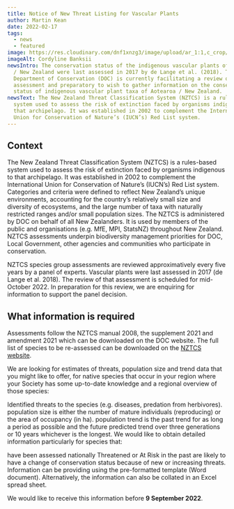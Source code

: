 ```yaml
---
title: Notice of New Threat Listing for Vascular Plants
author: Martin Kean
date: 2022-02-17
tags:
  - news
  - featured
image: https://res.cloudinary.com/dnf1xnzg3/image/upload/ar_1:1,c_crop/v1648420484/ADT1-Web/cordyline-banksii_pl0pms.webp
imageAlt: Cordyline Banksii
newsIntro: The conservation status of the indigenous vascular plants of Aotearoa
  / New Zealand were last assessed in 2017 by de Lange et al. (2018). The
  Department of Conservation (DOC) is currently facilitating a review of this
  assessment and preparatory to wish to gather information on the conservation
  status of indigenous vascular plant taxa of Aotearoa / New Zealand.
newsText: The New Zealand Threat Classification System (NZTCS) is a rules-based
  system used to assess the risk of extinction faced by organisms indigenous to
  that archipelago. It was established in 2002 to complement the International
  Union for Conservation of Nature’s (IUCN’s) Red List system.
---
```


## Context

The New Zealand Threat Classification System (NZTCS) is a rules-based system used to assess the risk of extinction faced by organisms indigenous to that archipelago. It was established in 2002 to complement the International Union for Conservation of Nature’s (IUCN’s) Red List system. Categories and criteria were defined to reflect New Zealand’s unique environments, accounting for the country’s relatively small size and diversity of ecosystems, and the large number of taxa with naturally restricted ranges and/or small population sizes. The NZTCS is administered by DOC on behalf of all New Zealanders. It is used by members of the public and organisations (e.g. MfE, MPI, StatsNZ) throughout New Zealand. NZTCS assessments underpin biodiversity management priorities for DOC, Local Government, other agencies and communities who participate in conservation.

NZTCS species group assessments are reviewed approximatively every five years by a panel of experts. Vascular plants were last assessed in 2017 (de Lange et al. 2018). The review of that assessment is scheduled for mid-October 2022. In preparation for this review, we are enquiring for information to support the panel decision.

## What information is required

Assessments follow the NZTCS manual 2008, the supplement 2021 and amendment 2021 which can be downloaded on the DOC website. The full list of species to be re-assessed can be downloaded on the [NZTCS website](https://nztcs.org.nz/reports/38).

We are looking for estimates of threats, population size and trend data that you might like to offer, for native species that occur in your region where your Society has some up-to-date knowledge and a regional overview of those species:

Identified threats to the species (e.g. diseases, predation from herbivores).
population size is either the number of mature individuals (reproducing) or the area of occupancy (in ha).
population trend is the past trend for as long a period as possible and the future predicted trend over three generations or 10 years whichever is the longest.
We would like to obtain detailed information particularly for species that:

have been assessed nationally Threatened or At Risk in the past
are likely to have a change of conservation status because of new or increasing threats.
Information can be providing using the pre-formatted template (Word document). Alternatively, the information can also be collated in an Excel spread sheet.

We would like to receive this information before **9 September 2022**.